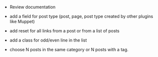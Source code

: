 * Review documentation

* add a field for post type (post, page, post type created by other plugins like Muppet)
* add reset for all links from a post or from a list of posts
* add a class for odd/even line in the list
* choose N posts in the same category or N posts with a tag.
